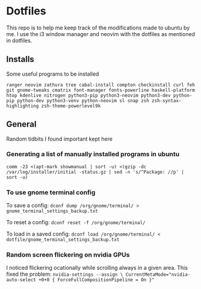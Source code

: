 # Dotfiles

This repo is to help me keep track of the modifications made to ubuntu by me.
I use the i3 window manager and neovim with the dotfiles as mentioned in dotfiles.

## Installs

Some useful programs to be installed

`ranger neovim zathura tree cabal-install compton checkinstall curl feh git
gnome-tweaks cmatrix font-manager fonts-powerline haskell-platform htop kdenlive
nitrogen python3-pip python3-neovim python3-dev python-pip python-dev
python3-venv python-neovim sl snap zsh zsh-syntax-highlighting
zsh-theme-powerlevel9k`

## General

Random tidbits I found important kept here

### Generating a list of manually installed programs in ubuntu

`comm -23 <(apt-mark showmanual | sort -u) <(gzip -dc /var/log/installer/initial
-status.gz | sed -n 's/^Package: //p' | sort -u)`

### To use gnome terminal config

To save a config:
`dconf dump /org/gnome/terminal/ > gnome_terminal_settings_backup.txt`

To reset a config:
`dconf reset -f /org/gnome/terminal/`

To load in a saved config:
`dconf load /org/gnome/terminal/ < dotfile/gnome_terminal_settings_backup.txt`

### Random screen flickering on nvidia GPUs

I noticed flickering ocationally while scrolling always in a given area.
This fixed the problem:
`nvidia-settings --assign \
CurrentMetaMode="nvidia-auto-select +0+0 { ForceFullCompositionPipeline = On }"`

